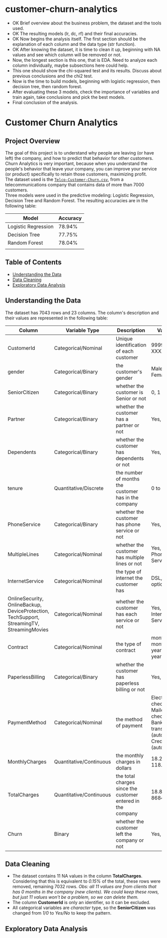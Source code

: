 # customer-churn-analytics
- OK Brief overview about the business problem, the dataset and the tools used.
- OK The resulting models (lr, dc, rf) and their final accuracies.
- OK Now begins the analysis itself. The first section should be the explanation of each column and the data type (str function).
- OK After knowing the dataset, it is time to clean it up, beginning with NA values and see which column will be removed or not.
- Now, the longest section is this one, that is EDA. Need to analyze each column individually, maybe subsections here could help.
- This one should show the chi-squared test and its results. Discuss about previous conclusions and the chi2 test.
- Now is the time to build models, beginning with logistic regression, then decision tree, then random forest.
- After evaluating these 3 models, check the importance of variables and train again, take conclusions and pick the best models.
- Final conclusion of the analysis.
  
# Customer Churn Analytics
## Project Overview
The goal of this project is to understand why people are leaving (or have left) the company, and how to predict that behavior for other customers. Churn Analytics is very important, because when you understand the people's behavior that leave your company, you can improve your service (or product) specifically to retain those customers, maximizing profit.  
The dataset used is the [`Telco-Customer-Churn.csv`](Telco-Customer-Churn.csv), from a telecommunications company that contains data of more than 7000 customers.  
Three models were used in the predictive modeling: Logistic Regression, Decision Tree and Random Forest. The resulting accuracies are in the following table:

| Model | Accuracy |
| ----- | -------- |
| Logistic Regression | 78.94% |
| Decision Tree | 77.75% |
| Random Forest | 78.04% |
|||

## Table of Contents
- [Understanding the Data](#data)
- [Data Cleaning](#clean)
- [Exploratory Data Analysis](#eda)

<a name="data"></a>
## Understanding the Data
The dataset has 7043 rows and 23 columns. The column's description and their values are represented in the following table:

| Column | Variable Type | Description | Values |
| -----  | ------------- | ----------- | ------ |
| CustomerId | Categorical/Nominal | Unique identification of each customer | 9999-XXXXX |
| gender | Categorical/Binary | the customer's gender | Male, Female |
| SeniorCitizen | Categorical/Binary | whether the customer is Senior or not | 0, 1 |
| Partner | Categorical/Binary | whether the customer has a partner or not | Yes, No |
| Dependents | Categorical/Binary | whether the customer has dependents or not | Yes, No |
| tenure | Quantitative/Discrete | the number of months the customer has in the company | 0 to 72 |
| PhoneService | Categorical/Binary | whether the customer has phone service or not | Yes, No |
| MultipleLines | Categorical/Nominal | whether the customer has multiple lines or not | Yes, No, No Phone Service |
| InternetService | Categorical/Nominal | the type of internet the customer has | DSL, Fiber optic, No |
| OnlineSecurity, OnlineBackup, DeviceProtection, TechSupport, StreamingTV, StreamingMovies | Categorical/Nominal | whether the customer has each service or not | Yes, No, No Internet Service |
| Contract | Categorical/Nominal | the type of contract | month-to-month, One year, Two year |
| PaperlessBilling | Categorical/Binary | whether the customer has paperless billing or not | Yes, No |
| PaymentMethod | Categorical/Nominal | the method of payment | Electronic check, Mailed check, Bank transfer (automatic), Credit card (automatic) |
| MonthlyCharges | Quantitative/Continuous | the monthly charges in dollars | 18.25 to 118.75 |
| TotalCharges | Quantitative/Continuous | the total charges since the customer entered in the company | 18.8 to 8684.8 |
| Churn | Binary | whether the customer left the company or not | Yes, No |

<a name="clean"></a>
## Data Cleaning
- The dataset contains 11 NA values in the column **TotalCharges**. Considering that this is equivalent to *0.15%* of the total, these rows were removed, remaining 7032 rows. *Obs: all 11 values are from clients that has 0 months in the company (new clients). We could keep these rows, but just 11 values won't be a problem, so we can delete them.*  
- The column **CustomerId** is only an identifier, so it can be excluded.
- All categorical variables are *character* type, so the **SeniorCitizen** was changed from *1/0* to *Yes/No* to keep the pattern.

<a name="eda"></a>
## Exploratory Data Analysis  






